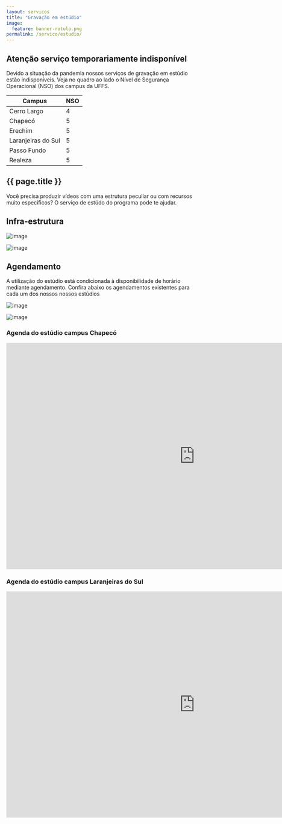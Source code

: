```yaml
---
layout: servicos
title: "Gravação em estúdio"
image:
  feature: banner-rotulo.png
permalink: /servico/estudio/
---
```


<section class="fdb-block">
  <div class="container">
    <div class="row align-items-center pt-2">
      <div class="col-12 col-md-8 col-lg-7">
        <h2>Atenção serviço temporariamente indisponível</h2>
        <p class="lead">Devido a situação da pandemia nossos serviços de gravação em estúdio estão indisponíveis.
        Veja no quadro ao lado o Nível de Segurança Operacional (NSO) dos campus da UFFS.</p>
      </div>
      <div class="col-8 col-md-4 m-auto m-md-0 ml-md-auto pt-5">
        <table class="table">
          <thead>
            <tr>
              <th scope="col">Campus</th>
              <th scope="col">NSO</th>
            </tr>
          </thead>
          <tbody>
            <tr>
              <td>Cerro Largo</td>
              <td>4</td>
            </tr>
            <tr>
              <td>Chapecó</td>
              <td>5</td>
            </tr>
            <tr>
              <td>Erechim</td>
              <td>5</td>
            </tr>
            <tr>
              <td>Laranjeiras do Sul</td>
              <td>5</td>
            </tr>
            <tr>
              <td>Passo Fundo</td>
              <td>5</td>
            </tr>
            <tr>
              <td>Realeza</td>
              <td>5</td>
            </tr>
          </tbody>
        </table>
      </div>
    </div>
  </div>
</section>

<section class="fdb-block">
  <div class="container">
    <div class="row align-items-center pt-2">
      <div class="col-12 col-md-8 col-lg-7">
        <h2>{{ page.title }}</h2>
        <p class="lead">Você precisa produzir vídeos com uma estrutura peculiar ou com recursos muito específicos? O serviço de estúdo do programa pode te ajudar.</p>
      </div>
      <div class="col-8 col-md-4 m-auto m-md-0 ml-md-auto pt-5">
        <lottie-player alt="image" class="fdb-icon pb-4" src="https://assets7.lottiefiles.com/packages/lf20_LT471e.json"  background="transparent"  speed="1"  style="width: 400px; height: 400px;" loop autoplay></lottie-player>
      </div>
    </div>
  </div>
</section>

<section class="fdb-block">
  <div class="container">
    <div class="row align-items-center">
      <div class="col-12">
        <h2>Infra-estrutura</h2>
      </div>
    </div>
    <div class="row align-items-center pt-5">
      <div class="col-10 col-lg-6">
        <p><img alt="image" class="img-fluid" src="/images/illustrations/undraw_video_files_fu10.svg"></p>
      </div>
      <div class="col-10 col-lg-6">
        <p><img alt="image" class="img-fluid" src="/images/illustrations/undraw_video_files_fu10.svg"></p>
      </div>
    </div>
  </div>
</section>

<section class="fdb-block">
  <div class="container">
    <div class="row align-items-center">
      <div class="col-12">
        <h2>Agendamento</h2>
        <p class="lead">A utilização do estúdio está condicionada à disponibilidade de horário mediante agendamento. Confira abaixo os agendamentos existentes para cada um dos nossos nossos estúdios</p>
      </div>
    </div>
    <div class="row align-items-center pt-5">
      <div class="col-10 col-lg-6">
        <p><img alt="image" class="img-fluid" src="/images/illustrations/undraw_video_files_fu10.svg"></p>
      </div>
      <div class="col-10 col-lg-6">
        <p><img alt="image" class="img-fluid" src="/images/illustrations/undraw_video_files_fu10.svg"></p>
      </div>
    </div>
  </div>
  <div class="container pt-5">
    <h3 class="pb-2">Agenda do estúdio campus Chapecó</h3>
    <iframe src="https://calendar.google.com/calendar/embed?height=600&amp;wkst=1&amp;bgcolor=%230a76c3&amp;ctz=America%2FSao_Paulo&amp;src=NnNsdGg0bWZuMDMzZzJtZHQyMHRsN2Vpa2tAZ3JvdXAuY2FsZW5kYXIuZ29vZ2xlLmNvbQ&amp;color=%23C0CA33&amp;showTitle=0" style="border-width:0" width="1000" height="600" frameborder="0" scrolling="no"></iframe>
  </div>
  <div class="container pt-5">
    <h3 class="pb-2">Agenda do estúdio campus Laranjeiras do Sul</h3>
    <iframe src="https://calendar.google.com/calendar/embed?height=600&amp;wkst=1&amp;bgcolor=%230a76c3&amp;ctz=America%2FSao_Paulo&amp;showTitle=0&amp;src=Z3RvY21zZHJtM3V0ZzU5b2c5MGhkYWo1cGtAZ3JvdXAuY2FsZW5kYXIuZ29vZ2xlLmNvbQ&amp;color=%239E69AF" style="border-width:0" width="1000" height="600" frameborder="0" scrolling="no"></iframe>
  </div>
</section>
